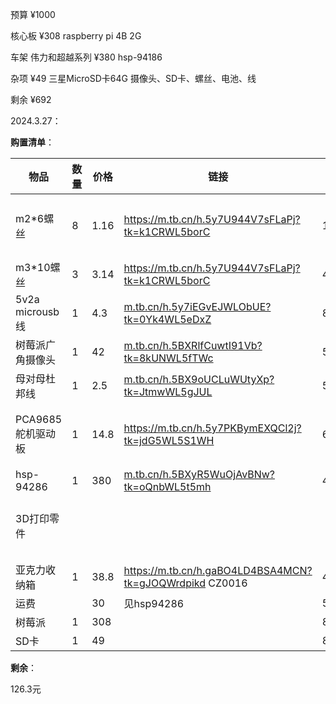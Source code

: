 预算
¥1000

核心板
¥308 raspberry pi 4B 2G 

车架
伟力和超越系列
¥380 hsp-94186 

杂项
¥49 三星MicroSD卡64G
摄像头、SD卡、螺丝、电池、线

剩余
¥692

2024.3.27：

**购置清单**：

| 物品              | 数量 | 价格 | 链接                                                         | 合计  | 备注                           |
| ----------------- | ---- | ---- | ------------------------------------------------------------ | ----- | ------------------------------ |
| m2*6螺丝          | 8    | 1.16 | https://m.tb.cn/h.5y7U944V7sFLaPj?tk=k1CRWL5borC             | 1.16  | 由于太便宜了，只能50个50个的买 |
| m3*10螺丝         | 3    | 3.14 | https://m.tb.cn/h.5y7U944V7sFLaPj?tk=k1CRWL5borC             | 4.3   | 同上                           |
| 5v2a microusb线   | 1    | 4.3  | [m.tb.cn/h.5y7iEGvEJWLObUE?tk=0Yk4WL5eDxZ](https://m.tb.cn/h.5y7iEGvEJWLObUE?tk=0Yk4WL5eDxZ) | 8.6   |                                |
| 树莓派广角摄像头  | 1    | 42   | [m.tb.cn/h.5BXRlfCuwtI91Vb?tk=8kUNWL5fTWc](https://m.tb.cn/h.5BXRlfCuwtI91Vb?tk=8kUNWL5fTWc) | 50.6  |                                |
| 母对母杜邦线      | 1    | 2.5  | [m.tb.cn/h.5BX9oUCLuWUtyXp?tk=JtmwWL5gJUL](https://m.tb.cn/h.5BX9oUCLuWUtyXp?tk=JtmwWL5gJUL) | 53.1  |                                |
| PCA9685舵机驱动板 | 1    | 14.8 | https://m.tb.cn/h.5y7PKBymEXQCl2j?tk=jdG5WL5S1WH             | 67.9  | 别的比他便宜的算上邮费都比他贵 |
| hsp-94286         | 1    | 380  | [m.tb.cn/h.5BXyR5WuOjAvBNw?tk=oQnbWL5t5mh](https://m.tb.cn/h.5BXyR5WuOjAvBNw?tk=oQnbWL5t5mh) | 447.9 |                                |
| 3D打印零件        |      |      |                                                              |       | 待咨询后确定：大约100~200      |
|                   |      |      |                                                              |       |                                |
| 亚克力收纳箱      | 1    | 38.8 | https://m.tb.cn/h.gaBO4LD4BSA4MCN?tk=gJOQWrdpikd CZ0016      | 486.7 |                                |
| 运费              |      | 30   | 见hsp94286                                                   | 516.7 |                                |
| 树莓派            | 1    | 308  |                                                              | 824.7 |                                |
| SD卡              | 1    | 49   |                                                              | 873.7 |                                |

**剩余**：

126.3元

